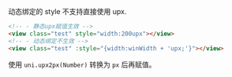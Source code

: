 
动态绑定的 style 不支持直接使用 upx.
```html
<!-- - 静态upx赋值生效 -->
<view class="test" style="width:200upx"></view>
<!-- - 动态绑定不生效 -->
<view class="test" :style="{width:winWidth + 'upx;'}"></view>
```

使用 `uni.upx2px(Number)` 转换为 `px` 后再赋值。
<!--stackedit_data:
eyJoaXN0b3J5IjpbLTgyMDYzMjAwOV19
-->